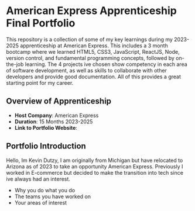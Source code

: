 # American Express Apprenticeship Final Portfolio

This repository is a collection of some of my key learnings during my 2023-2025 apprenticeship at American Express. This includes a 3 month bootcamp where we learned HTML5, CSS3, JavaScript, ReactJS, Node, version control, and fundamental programming concepts, followed by on-the-job learning. The 4 projects ive chosen show competency in each area of software development, as well as skills to collaborate with other developers and provide good documentation. All of this provides a great starting point for my career.

## Overview of Apprenticeship
- **Host Company**: American Express
- **Duration**: 15 Months 2023-2025
- **Link to Portfolio Website**:

## Portfolio Introduction
Hello, Im Kevin Dutzy, I am originally from Michigan but have relocated to Arizona as of 2023 to take an opportunity  American Express. Previously I worked in E-commerce but decided to make the transition into tech since ive always had an interest.
- Why you do what you do
- The teams you have worked on
- Your areas of interest
